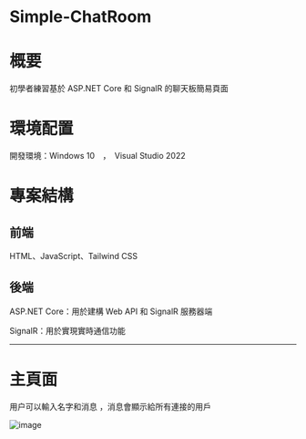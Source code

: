 # Simple-ChatRoom
 
# 概要

初學者練習基於 ASP.NET Core 和 SignalR 的聊天板簡易頁面

# 環境配置

開發環境：Windows 10　，　Visual Studio 2022

# 專案結構
## 前端 
HTML、JavaScript、Tailwind CSS

## 後端 
ASP.NET Core：用於建構 Web API 和 SignalR 服務器端 

SignalR：用於實現實時通信功能

---------------------------------------
# 主頁面

用户可以輸入名字和消息 ，消息會顯示給所有連接的用戶

![image](https://github.com/user-attachments/assets/e5800d02-4fdb-4eb4-a812-7e59b9c82b06)
